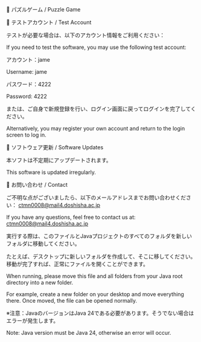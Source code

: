 🧩 パズルゲーム / Puzzle Game


🔐 テストアカウント / Test Account

テストが必要な場合は、以下のアカウント情報をご利用ください：

If you need to test the software, you may use the following test account:

アカウント：jame

Username: jame

パスワード：4222

Password: 4222

または、ご自身で新規登録を行い、ログイン画面に戻ってログインを完了してください。

Alternatively, you may register your own account and return to the login screen to log in.


🔄 ソフトウェア更新 / Software Updates


本ソフトは不定期にアップデートされます。


This software is updated irregularly.

📩 お問い合わせ / Contact


ご不明な点がございましたら、以下のメールアドレスまでお問い合わせください：   ctmn0008@mail4.doshisha.ac.jp


If you have any questions, feel free to contact us at:    ctmn0008@mail4.doshisha.ac.jp




実行する際は、このファイルとJavaプロジェクトのすべてのフォルダを新しいフォルダに移動してください。


たとえば、デスクトップに新しいフォルダを作成して、そこに移してください。移動が完了すれば、正常にファイルを開くことができます。


When running, please move this file and all folders from your Java root directory into a new folder.


For example, create a new folder on your desktop and move everything there. Once moved, the file can be opened normally.



※注意：JavaのバージョンはJava 24である必要があります。そうでない場合はエラーが発生します。


Note: Java version must be Java 24, otherwise an error will occur.

